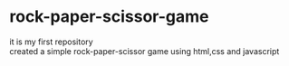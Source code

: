 # rock-paper-scissor-game
it is my first repository<br>
created a simple rock-paper-scissor game using html,css and javascript

